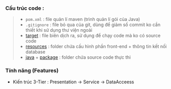 ### Cấu trúc code :

> * `pom.xml` : file quản lí maven (trình quản lí gói của Java)
> * `.gitignore` : file bỏ qua của git, dùng để giảm số commit ko cần thiết khi sử dụng thư viện ngoài
> * [target](./target)    : file biên dịch ra, sử dụng để chạy code mà ko có source code
> * [resources](./src/main/resources) : folder chứa cấu hình phần front-end + thông tin kết nối database
> * [java](./src/main/java) + [package](./src/main/java/com/helloworld) : folder chứa source code thực thi


### Tính năng (Features)
- Kiến trúc 3-Tier : Presentation -> Service -> DataAcceess  
